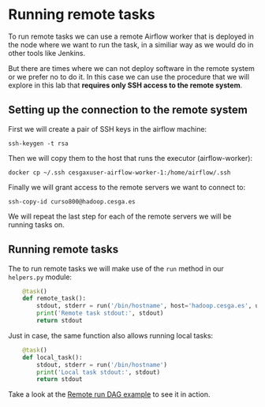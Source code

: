 # Running remote tasks
To run remote tasks we can use a remote Airflow worker that is deployed in the node where we want to run the task, in a similiar way as we would do in other tools like Jenkins.

But there are times where we can not deploy software in the remote system or we prefer no to do it. In this case we can use the procedure that we will explore in this lab that **requires only SSH access to the remote system**.

## Setting up the connection to the remote system
First we will create a pair of SSH keys in the airflow machine:
```
ssh-keygen -t rsa
```

Then we will copy them to the host that runs the executor (airflow-worker):
```
docker cp ~/.ssh cesgaxuser-airflow-worker-1:/home/airflow/.ssh
```

Finally we will grant access to the remote servers we want to connect to:
```
ssh-copy-id curso800@hadoop.cesga.es
```

We will repeat the last step for each of the remote servers we will be running tasks on.



## Running remote tasks
The to run remote tasks we will make use of the `run` method in our `helpers.py` module:

```python
    @task()
    def remote_task():
        stdout, stderr = run('/bin/hostname', host='hadoop.cesga.es', user='curso800')
        print('Remote task stdout:', stdout)
        return stdout

```

Just in case, the same function also allows running local tasks:
```python
    @task()
    def local_task():
        stdout, stderr = run('/bin/hostname')
        print('Local task stdout:', stdout)
        return stdout
```

Take a look at the [Remote run DAG example](remote_run_dag.py) to see it in action.
